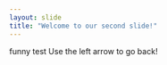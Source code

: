 ```yaml
---
layout: slide
title: "Welcome to our second slide!"
---
```

funny test
Use the left arrow to go back!
